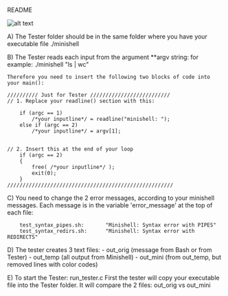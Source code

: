 
README

![alt text](https://github.com/jaka72/minishell_tester_jaka/tester/screenschot.png?raw=true)

A) The Tester folder should be in the same folder where you have 
	your executable file ./minishell  


B) The Tester reads each input from the argument **argv string:
	for example: ./minishell "ls | wc"

	Therefore you need to insert the following two blocks of code into your main():

	////////// Just for Tester //////////////////////////
	// 1. Replace your readline() section with this:

		if (argc == 1)
			/*your inputline*/ = readline("minishell: ");
		else if (argc == 2)
			/*your inputline*/ = argv[1];
	

	// 2. Insert this at the end of your loop
		if (argc == 2)
		{
			free( /*your inputline*/ );
			exit(0);
		} 
	//////////////////////////////////////////////////////




C) You need to change the 2 error messages, according to your minishell messages.
	Each message is in the variable 'error_message' at the top of each file:

		test_syntax_pipes.sh:		"Minishell: Syntax error with PIPES"
		test_syntax_redirs.sh:		"Minishell: Syntax error with REDIRECTS"


D) The tester creates 3 text files:
	- out_orig	(message from Bash or from Tester)
	- out_temp	(all output from Minishell)
	- out_mini	(from out_temp, but removed lines with color codes)


E) To start the Tester: run_tester.c
	First the tester will copy your executable file into the Tester folder.
	It will compare the 2 files: out_orig vs out_mini

